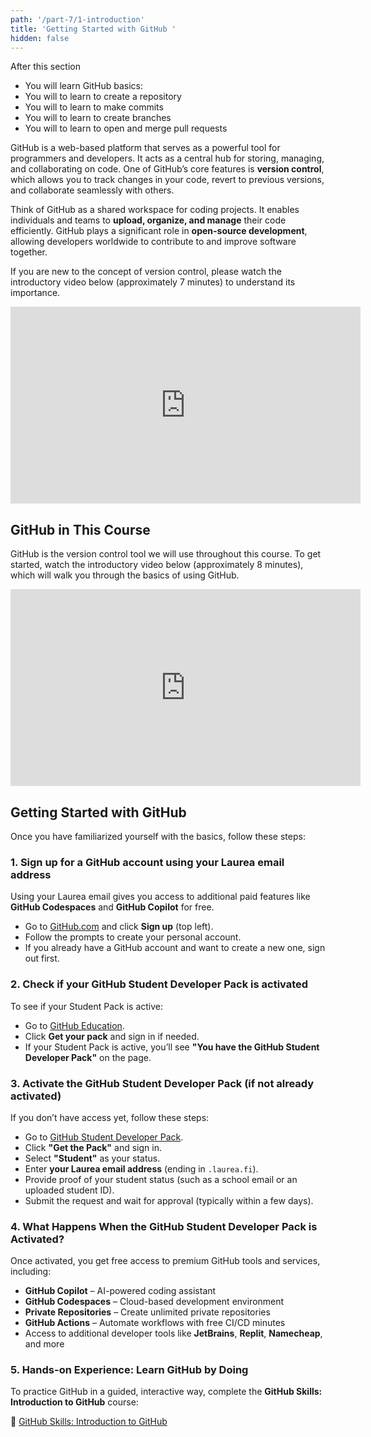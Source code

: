 ```yaml
---
path: '/part-7/1-introduction'
title: 'Getting Started with GitHub '
hidden: false
---
```


<text-box variant='learningObjectives' name='Learning objectives'>

After this section

- You will learn GitHub basics:
- You will to learn to create a repository
- You will to learn to make commits
- You will to learn to create branches
- You will to learn to open and merge pull requests

</text-box>

GitHub is a web-based platform that serves as a powerful tool for programmers and developers. It acts as a central hub for storing, managing, and collaborating on code. One of GitHub’s core features is **version control**, which allows you to track changes in your code, revert to previous versions, and collaborate seamlessly with others.

Think of GitHub as a shared workspace for coding projects. It enables individuals and teams to **upload, organize, and manage** their code efficiently. GitHub plays a significant role in **open-source development**, allowing developers worldwide to contribute to and improve software together.

If you are new to the concept of version control, please watch the introductory video below (approximately 7 minutes) to understand its importance.

<iframe width="560" height="315" src="https://www.youtube.com/embed/Yc8sCSeMhi4?si=AKF0rfVZov6WMolB" title="YouTube video player" frameborder="0" allow="accelerometer; autoplay; clipboard-write; encrypted-media; gyroscope; picture-in-picture; web-share" referrerpolicy="strict-origin-when-cross-origin" allowfullscreen></iframe>

## GitHub in This Course

GitHub is the version control tool we will use throughout this course. To get started, watch the introductory video below (approximately 8 minutes), which will walk you through the basics of using GitHub.

<iframe width="560" height="315" src="https://www.youtube.com/embed/T6o3Ci8Ieag?si=RuGFnVOaA2Fi2ipc" title="YouTube video player" frameborder="0" allow="accelerometer; autoplay; clipboard-write; encrypted-media; gyroscope; picture-in-picture; web-share" referrerpolicy="strict-origin-when-cross-origin" allowfullscreen></iframe>

## Getting Started with GitHub

Once you have familiarized yourself with the basics, follow these steps:

### 1. **Sign up for a GitHub account using your Laurea email address**
Using your Laurea email gives you access to additional paid features like **GitHub Codespaces** and **GitHub Copilot** for free.

- Go to [GitHub.com](https://github.com) and click **Sign up** (top left).
- Follow the prompts to create your personal account.
- If you already have a GitHub account and want to create a new one, sign out first.

### 2. **Check if your GitHub Student Developer Pack is activated**

To see if your Student Pack is active:

- Go to [GitHub Education](https://education.github.com/pack).
- Click **Get your pack** and sign in if needed.
- If your Student Pack is active, you’ll see **"You have the GitHub Student Developer Pack"** on the page.

### 3. **Activate the GitHub Student Developer Pack (if not already activated)**

If you don’t have access yet, follow these steps:

- Go to [GitHub Student Developer Pack](https://education.github.com/pack).
- Click **"Get the Pack"** and sign in.
- Select **"Student"** as your status.
- Enter **your Laurea email address** (ending in `.laurea.fi`).
- Provide proof of your student status (such as a school email or an uploaded student ID).
- Submit the request and wait for approval (typically within a few days).

### 4. **What Happens When the GitHub Student Developer Pack is Activated?**

Once activated, you get free access to premium GitHub tools and services, including:

- **GitHub Copilot** – AI-powered coding assistant
- **GitHub Codespaces** – Cloud-based development environment
- **Private Repositories** – Create unlimited private repositories
- **GitHub Actions** – Automate workflows with free CI/CD minutes
- Access to additional developer tools like **JetBrains**, **Replit**, **Namecheap**, and more

### 5. **Hands-on Experience: Learn GitHub by Doing**

To practice GitHub in a guided, interactive way, complete the **GitHub Skills: Introduction to GitHub** course:

🔗 [GitHub Skills: Introduction to GitHub](https://github.com/skills/introduction-to-github)


